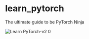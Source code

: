 # learn_pytorch
The ultimate guide to be PyTorch Ninja

![Learn PyTorch-v2 0](https://user-images.githubusercontent.com/37369603/214246739-8ec96531-d84f-49ec-8056-a02d2e55a309.png)
